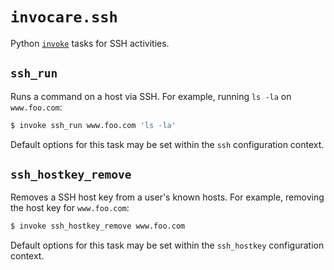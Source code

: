 # `invocare.ssh`

Python [`invoke`](http://www.pyinvoke.org/) tasks for SSH activities.

## `ssh_run`

Runs a command on a host via SSH.  For example, running `ls -la` on `www.foo.com`:

```sh
$ invoke ssh_run www.foo.com 'ls -la'
```

Default options for this task may be set within the `ssh` configuration context.

## `ssh_hostkey_remove`

Removes a SSH host key from a user's known hosts.  For example, removing the host key for `www.foo.com`:

```sh
$ invoke ssh_hostkey_remove www.foo.com
```

Default options for this task may be set within the `ssh_hostkey` configuration context.
